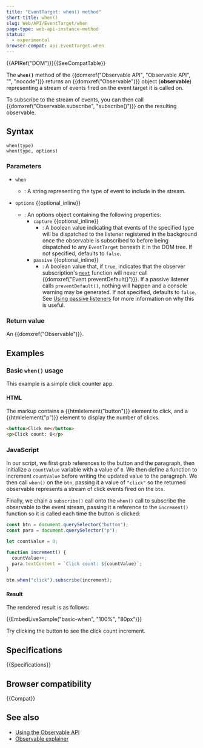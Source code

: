 ```yaml
---
title: "EventTarget: when() method"
short-title: when()
slug: Web/API/EventTarget/when
page-type: web-api-instance-method
status:
  - experimental
browser-compat: api.EventTarget.when
---
```


{{APIRef("DOM")}}{{SeeCompatTable}}

The **`when()`** method of the {{domxref("Observable API", "Observable API", "", "nocode")}} returns an {{domxref("Observable")}} object (**observable**) representing a stream of events fired on the event target it is called on.

To subscribe to the stream of events, you can then call {{domxref("Observable.subscribe", "subscribe()")}} on the resulting observable.

## Syntax

```js-nolint
when(type)
when(type, options)
```

### Parameters

- `when`

  - : A string representing the type of event to include in the stream.

- `options` {{optional_inline}}
  - : An options object containing the following properties:
    - `capture` {{optional_inline}}
      - : A boolean value indicating that events of the specified type will be dispatched to the listener registered in the background once the observable is subscribed to before being dispatched to any `EventTarget` beneath it in the DOM tree. If not specified, defaults to `false`.
    - `passive` {{optional_inline}}
      - : A boolean value that, if `true`, indicates that the observer subscription's [`next`](/en-US/docs/Web/API/Observable/subscribe#next) function will never call {{domxref("Event.preventDefault()")}}. If a passive listener calls `preventDefault()`, nothing will happen and a console warning may be generated. If not specified, defaults to `false`. See [Using passive listeners](/en-US/docs/Web/API/EventTarget/addEventListener#using_passive_listeners) for more information on why this is useful.

### Return value

An {{domxref("Observable")}}.

## Examples

### Basic `when()` usage

This example is a simple click counter app.

#### HTML

The markup contains a {{htmlelement("button")}} element to click, and a {{htmlelement("p")}} element to display the number of clicks.

```html live-sample___basic-when
<button>Click me</button>
<p>Click count: 0</p>
```

### JavaScript

In our script, we first grab references to the button and the paragraph, then initialize a `countValue` variable with a value of `0`. We then define a function to increment `countValue` before writing the updated value to the paragraph. We then call `when()` on the `btn`, passing it a value of `"click"` so the returned observable represents a stream of click events fired on the `btn`.

Finally, we chain a `subscribe()` call onto the `when()` call to subscribe the observable to the event stream, passing it a reference to the `increment()` function so it is called each time the button is clicked:

```js live-sample___basic-when
const btn = document.querySelector("button");
const para = document.querySelector("p");

let countValue = 0;

function increment() {
  countValue++;
  para.textContent = `Click count: ${countValue}`;
}

btn.when("click").subscribe(increment);
```

#### Result

The rendered result is as follows:

{{EmbedLiveSample("basic-when", "100%", "80px")}}

Try clicking the button to see the click count increment.

## Specifications

{{Specifications}}

## Browser compatibility

{{Compat}}

## See also

- [Using the Observable API](/en-US/docs/Web/API/Observable_API/Using)
- [Observable explainer](https://github.com/WICG/observable/blob/master/README.md)
